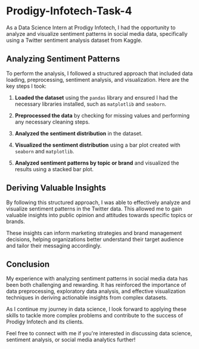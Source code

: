 # Prodigy-Infotech-Task-4
As a Data Science Intern at Prodigy Infotech, I had the opportunity to analyze and visualize sentiment patterns in social media data, specifically using a Twitter sentiment analysis dataset from Kaggle.

## Analyzing Sentiment Patterns

To perform the analysis, I followed a structured approach that included data loading, preprocessing, sentiment analysis, and visualization. Here are the key steps I took:

1. **Loaded the dataset** using the `pandas` library and ensured I had the necessary libraries installed, such as `matplotlib` and `seaborn`.

2. **Preprocessed the data** by checking for missing values and performing any necessary cleaning steps.

3. **Analyzed the sentiment distribution** in the dataset.

4. **Visualized the sentiment distribution** using a bar plot created with `seaborn` and `matplotlib`.

5. **Analyzed sentiment patterns by topic or brand** and visualized the results using a stacked bar plot.

## Deriving Valuable Insights

By following this structured approach, I was able to effectively analyze and visualize sentiment patterns in the Twitter data. This allowed me to gain valuable insights into public opinion and attitudes towards specific topics or brands.

These insights can inform marketing strategies and brand management decisions, helping organizations better understand their target audience and tailor their messaging accordingly.

## Conclusion

My experience with analyzing sentiment patterns in social media data has been both challenging and rewarding. It has reinforced the importance of data preprocessing, exploratory data analysis, and effective visualization techniques in deriving actionable insights from complex datasets.

As I continue my journey in data science, I look forward to applying these skills to tackle more complex problems and contribute to the success of Prodigy Infotech and its clients.

Feel free to connect with me if you're interested in discussing data science, sentiment analysis, or social media analytics further!
